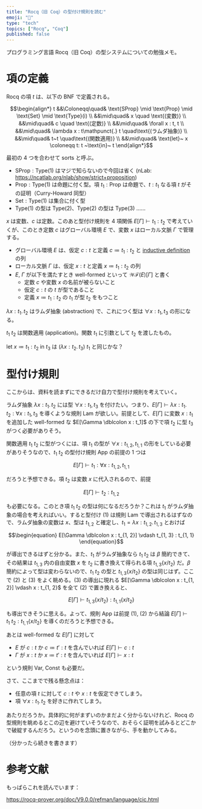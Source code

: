 ```yaml
---
title: "Rocq（旧 Coq）の型付け規則を読む"
emoji: "📌"
type: "tech"
topics: ["Rocq", "Coq"]
published: false
---
```


プログラミング言語 Rocq（旧 Coq）の型システムについての勉強メモ。

# 項の定義

Rocq の項 $t$ は、以下の BNF で定義される。

$$\begin{align*}
t &&\Coloneqq\quad& \text{SProp} \mid \text{Prop} \mid \text{Set} \mid \text{Type}(i) \\
&&\mid\quad& x \quad \text{(変数)} \\
&&\mid\quad& c \quad \text{(定数)} \\
&&\mid\quad& \forall x : t, t \\
&&\mid\quad& \lambda x : t\mathpunct{.} t \quad\text{(ラムダ抽象)} \\
&&\mid\quad& t~t \quad\text{(関数適用)} \\
&&\mid\quad& \text{let}~ x \coloneqq t: t ~\text{in}~ t
\end{align*}$$

最初の 4 つを合わせて sorts と呼ぶ。

- $\text{SProp} : \text{Type}(1)$ はマジで知らないので今回は省く
  (nLab: https://ncatlab.org/nlab/show/strict+proposition)
- $\text{Prop} : \text{Type}(1)$ は命題に付く型。項 $t_1: \text{Prop}$ は命題で、$t: t_1$ なる項 $t$ がその証明（Curry-Howard 同型）
- $\text{Set}: \text{Type}(1)$ は集合に付く型
- $\text{Type}(1)$ の型は $\text{Type}(2)$、$\text{Type}(2)$ の型は $\text{Type}(3)$ ……

$x$ は変数、$c$ は定数。このあと型付け規則を 4 項関係 $E[\Gamma] \vdash t_1 : t_2$ で考えていくが、このとき定数 $c$ はグローバル環境 $E$ で、変数 $x$ はローカル文脈 $\Gamma$ で管理する。
- グローバル環境 $E$ は、仮定 $c: t$ と定義 $c \coloneqq t_1 : t_2$ と [inductive definition](https://rocq-prover.org/doc/V9.0.0/refman/language/core/inductive.html) の列
- ローカル文脈 $\Gamma$ は、仮定 $x: t$ と定義 $x \coloneqq t_1 : t_2$ の列
- $E$, $\Gamma$ が以下を満たすとき well-formed といって $\mathcal{WF}(E)[\Gamma]$ と書く
  - 定数 $c$ や変数 $x$ の名前が被らないこと
  - 仮定 $c: t$ の $t$ が型であること
  - 定義 $x \coloneqq t_1 : t_2$ の $t_1$ が型 $t_2$ をもつこと

$\lambda x : t_1\mathpunct{.} t_2$ はラムダ抽象 (abstraction) で、これにつく型は $\forall x : t_1, t_3$ の形になる。

$t_1 ~ t_2$ は関数適用 (application)。関数 $t_1$ に引数として $t_2$ を渡したもの。

$\text{let}~ x \coloneqq t_1 : t_2 ~\text{in}~ t_3$ は $(\lambda x : t_2\mathpunct{.} t_3) ~t_1$ と同じかな？

# 型付け規則
ここからは、資料を読まずにできるだけ自力で型付け規則を考えていく。

ラムダ抽象 $\lambda x : t_1\mathpunct{.} t_2$ には型 $\forall x : t_1, t_3$ を付けたい。つまり、$E[\Gamma] \vdash \lambda x : t_1\mathpunct{.} t_2 : \forall x : t_1, t_3$ を導くような規則 Lam が欲しい。前提として、$E[\Gamma]$ に変数 $x : t_1$ を追加した well-formed な $E[\Gamma \dblcolon x : t_1]$ の下で項 $t_2$ に型 $t_3$ がつく必要がありそう。

関数適用 $t_1 ~ t_2$ に型がつくには、項 $t_1$ の型が $\forall x: t_{1, 2}, t_{1, 1}$ の形をしている必要がありそうなので、$t_1 ~ t_2$ の型付け規則 App の前提の 1 つは

$$\begin{equation}
E[\Gamma] \vdash t_1 : \forall x : t_{1, 2}, t_{1, 1}
\end{equation}$$

だろうと予想できる。項 $t_2$ は変数 $x$ に代入されるので、前提

$$\begin{equation}
E[\Gamma] \vdash t_2 : t_{1, 2}
\end{equation}$$

も必要になる。このとき項 $t_1 ~ t_2$ の型は何になるだろうか？これは $t_1$ がラムダ抽象の場合を考えればいい。すると型付け $(1)$ は規則 Lam で導出されるはずなので、ラムダ抽象の変数は $x$、型は $t_{1, 2}$ と確定し、$t_1 = \lambda x : t_{1, 2} \mathpunct{.} t_{1, 3}$ とおけば

$$\begin{equation}
E[\Gamma \dblcolon x : t_{1, 2}] \vdash t_{1, 3} : t_{1, 1}
\end{equation}$$

が導出できるはずと分かる。また、$t_1$ がラムダ抽象なら $t_1 ~ t_2$ は $\beta$ 簡約できて、その結果は $t_{1, 3}$ 内の自由変数 $x$ を $t_2$ に書き換えて得られる項 $t_{1, 3} \{x / t_2\}$ だ。$\beta$ 簡約によって型は変わらないので、$t_1 ~ t_2$ の型と $t_{1, 3} \{x / t_2\}$ の型は同じはず。ここで $(2)$ と $(3)$ をよく眺める。$(3)$ の導出に現れる $E[\Gamma \dblcolon x : t_{1, 2}] \vdash x : t_{1, 2}$ を全て $(2)$ で置き換えると、

$$\begin{equation}
E[\Gamma] \vdash t_{1, 3} \{x / t_2\} : t_{1, 1} \{x / t_2\}
\end{equation}$$

も導出できそうに思える。よって、規則 App は前提 $(1)$, $(2)$ から結論 $E[\Gamma] \vdash t_1 ~ t_2 : t_{1, 1} \{x / t_2\}$ を導くのだろうと予想できる。

あとは well-formed な $E[\Gamma]$ に対して

- $E$ が $c : t$ か $c \coloneqq t' : t$ を含んでいれば $E[\Gamma] \vdash c : t$
- $\Gamma$ が $x : t$ か $x \coloneqq t' : t$ を含んでいれば $E[\Gamma] \vdash x : t$

という規則 Var, Const も必要だ。

さて、ここまでで残る懸念点は：

- 任意の項 $t$ に対して $c : t$ や $x : t$ を仮定できてしまう。
- 項 $\forall x : t_1 \mathpunct{.} t_2$ を好きに作れてしまう。

あたりだろうか。具体的に何がまずいのかまだよく分からないけれど、Rocq の型規則を眺めるとこの辺を避けていそうなので、おそらく証明を試みるとどこかで破綻するんだろう。というのを念頭に置きながら、手を動かしてみる。

（分かったら続きを書きます）

# 参考文献

もっぱらこれを読んでいます：

https://rocq-prover.org/doc/V9.0.0/refman/language/cic.html

